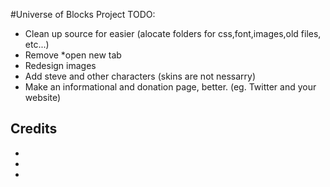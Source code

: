 #Universe of Blocks Project
TODO: 
- Clean up source for easier (alocate folders for css,font,images,old files, etc...)
- Remove *open new tab
- Redesign images
- Add steve and other characters (skins are not nessarry)
- Make an informational and donation page, better. (eg. Twitter and your website)
## Credits
-
-
-
